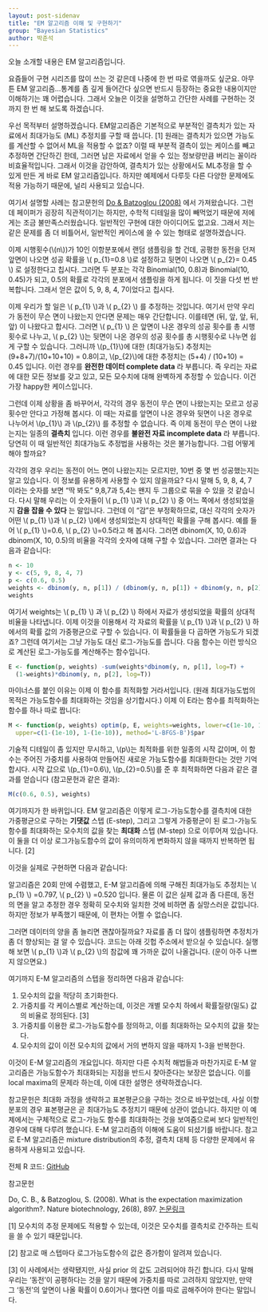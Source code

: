```yaml
---
layout: post-sidenav
title: "EM 알고리즘 이해 및 구현하기"
group: "Bayesian Statistics"
author: 박준석
---
```


오늘 소개할 내용은 EM 알고리즘입니다.

요즘들어 구현 시리즈를 많이 쓰는 것 같은데 나중에 한 번 따로 엮을까도 싶군요. 아무튼 EM 알고리즘…통계를 좀 깊게 들어간다 싶으면 반드시 등장하는 중요한 내용이지만 이해하기는 꽤 어렵습니다. 그래서 오늘은 이것을 설명하고 간단한 사례를 구현하는 것까지 한 번 해 보도록 하겠습니다.

우선 목적부터 설명하겠습니다. EM알고리즘은 기본적으로 부분적인 결측치가 있는 자료에서 최대가능도 (ML) 추정치를 구할 때 씁니다. [1] 원래는 결측치가 있으면 가능도를 계산할 수 없어서 ML을 적용할 수 없죠? 이럴 때 부분적 결측이 있는 케이스를 빼고 추정하면 간단하긴 한데, 그러면 남은 자료에서 얻을 수 있는 정보량만큼 버리는 꼴이라 비효율적입니다. 그래서 이것을 감안하여, 결측치가 있는 상황에서도 ML추정을 할 수 있게 만든 게 바로 EM 알고리즘입니다. 하지만 예제에서 다루듯 다른 다양한 문제에도 적용 가능하기 때문에, 널리 사용되고 있습니다.

여기서 설명할 사례는 참고문헌의 [Do & Batzoglou (2008)](https://www.nature.com/articles/nbt1406) 에서 가져왔습니다. 그런데 페이퍼가 굉장히 직관적이기는 하지만, 수학적 디테일을 많이 빼먹었기 때문에 저에게는 조금 불만족스러웠습니다. 일반적인 구현에 대한 아이디어도 없고요. 그래서 저는 같은 문제를 좀 더 비틀어서, 일반적인 케이스에 쓸 수 있는 형태로 설명하겠습니다.

이제 시행횟수(\\(n\\))가 10인 이항분포에서 랜덤 샘플링을 할 건데, 공평한 동전을 던져 앞면이 나오면 성공 확률을 \\( p_{1}=0.8 \\)로 설정하고 뒷면이 나오면 \\( p_{2}= 0.45 \\) 로 설정한다고 칩시다. 그러면 두 분포는 각각 Binomial(10, 0.8)과 Binomial(10, 0.45)가 되고, 0.5의 확률로 각각의 분포에서 샘플링을 하게 됩니다. 이 짓을 다섯 번 반복합니다. 그래서 얻은 값이 5, 9, 8, 4, 7이었다고 칩시다.

이제 우리가 할 일은 \\( p_{1} \\)과 \\( p_{2} \\) 를 추정하는 것입니다. 여기서 만약 우리가 동전이 무슨 면이 나왔는지 안다면 문제는 매우 간단합니다. 이를테면 (뒤, 앞, 앞, 뒤, 앞) 이 나왔다고 합시다. 그러면 \\( p_{1} \\) 은 앞면이 나온 경우의 성공 횟수를 총 시행횟수로 나누고, \\( p_{2} \\)는 뒷면이 나온 경우의 성공 횟수를 총 시행횟수로 나누면 쉽게 구할 수 있습니다. 그러니까 \\(p_{1}\\)에 대한 (최대가능도) 추정치는 (9+8+7)/(10+10+10) = 0.8이고, \\(p_{2}\\)에 대한 추정치는 (5+4) / (10+10) = 0.45 입니다. 이런 경우를 **완전한 데이터 complete data** 라 부릅니다. 즉 우리는 자료에 대한 모든 정보를 갖고 있고, 모든 모수치에 대해 완벽하게 추정할 수 있습니다. 이건 가장 happy한 케이스입니다.

그런데 이제 상황을 좀 바꾸어서, 각각의 경우 동전이 무슨 면이 나왔는지는 모르고 성공 횟수만 안다고 가정해 봅시다. 이 때는 자료를 앞면이 나온 경우와 뒷면이 나온 경우로 나누어서 \\(p_{1}\\) 과 \\(p_{2}\\) 를 추정할 수 없습니다. 즉 이제 동전이 무슨 면이 나왔는지는 일종의 **결측치** 입니다. 이런 경우를 **불완전 자료 incomplete data** 라 부릅니다. 당연히 이 때 일반적인 최대가능도 추정법을 사용하는 것은 불가능합니다. 그럼 어떻게 해야 할까요?

각각의 경우 우리는 동전이 어느 면이 나왔는지는 모르지만, 10번 중 몇 번 성공했는지는 알고 있습니다. 이 정보를 유용하게 사용할 수 있지 않을까요? 다시 말해 5, 9, 8, 4, 7 이라는 숫자를 보면 “딱 봐도” 9,8,7과 5,4는 왠지 두 그룹으로 묶을 수 있을 것 같습니다. 다시 말해 우리는 이 숫자들이 \\( p_{1} \\)과 \\( p_{2} \\) 중 어느 쪽에서 생성되었을지 **감을 잡을 수 있다** 는 말입니다. 그런데 이 “감”은 부정확하므로, 대신 각각의 숫자가 어떤 \\( p_{1} \\)과 \\( p_{2} \\)에서 생성되었는지 상대적인 확률을 구해 봅시다. 예를 들어 \\( p_{1} \\)=0.6, \\( p_{2} \\)=0.5라고 해 봅시다. 그러면 dbinom(X, 10, 0.6)과 dbinom(X, 10, 0.5)의 비율을 각각의 숫자에 대해 구할 수 있습니다. 그러면 결과는 다음과 같습니다:

```r
n <- 10
y <- c(5, 9, 8, 4, 7)
p <- c(0.6, 0.5)
weights <- dbinom(y, n, p[1]) / (dbinom(y, n, p[1]) + dbinom(y, n, p[2]))
weights
```

여기서 weights는 \\( p_{1} \\) 과 \\( p_{2} \\)  하에서 자료가 생성되었을 확률의 상대적 비율을 나타냅니다. 이제 이것을 이용해서 각 자료의 확률을 \\( p_{1} \\)과 \\( p_{2} \\) 하에서의 확률 값의 가중평균으로 구할 수 있습니다. 이 확률들을 다 곱하면 가능도가 되겠죠? 그런데 여기서는 그냥 가능도 대신 로그-가능도를 씁니다. 다음 함수는 이런 방식으로 계산된 로그-가능도를 계산해주는 함수입니다.

```r
E <- function(p, weights) -sum(weights*dbinom(y, n, p[1], log=T) +
  (1-weights)*dbinom(y, n, p[2], log=T))
```

마이너스를 붙인 이유는 이제 이 함수를 최적화할 거라서입니다. (원래 최대가능도법의 목적은 가능도함수를 최대화하는 것임을 상기합시다.) 이제 이 E라는 함수를 최적화하는 함수를 하나 따로 짭니다:

```r
M <- function(p, weights) optim(p, E, weights=weights, lower=c(1e-10, 1e-10),
  upper=c(1-(1e-10), 1-(1e-10)), method='L-BFGS-B')$par
```

기술적 디테일이 좀 있지만 무시하고, \\(p\\)는 최적화를 위한 일종의 시작 값이며, 이 함수는 주어진 가중치를 사용하여 만들어진 새로운 가능도함수를 최대화한다는 것만 기억합시다. 시작 값으로 \\(p_{1}=0.6\\),  \\(p_{2}=0.5\\)를 준 후 최적화하면 다음과 같은 결과를 얻습니다 (참고문헌과 같은 결과):

```r
M(c(0.6, 0.5), weights)
```

여기까지가 한 바퀴입니다. EM 알고리즘은 이렇게 로그-가능도함수를 결측치에 대한 가중평균으로 구하는 **기댓값** 스텝 (E-step), 그리고 그렇게 가중평균이 된 로그-가능도함수를 최대화하는 모수치의 값을 찾는 **최대화** 스텝 (M-step) 으로 이루어져 있습니다. 이 둘을 더 이상 로그가능도함수의 값이 유의미하게 변화하지 않을 때까지 반복하면 됩니다. [2]

이것을 실제로 구현하면 다음과 같습니다:

<script src="https://gist.github.com/sungbinlim/2bf9c3e3dae2d08fe56dc6b9f404ec32.js"></script>

알고리즘은 20회 만에 수렴했고, E-M 알고리즘에 의해 구해진 최대가능도 추정치는 \\( p_{1} \\) =0.797, \\( p_{2} \\) =0.520 입니다. 물론 이 값은 실제 값과 좀 다른데, 동전의 면을 알고 추정한 경우 정확히 모수치와 일치한 것에 비하면 좀 실망스러운 값입니다. 하지만 정보가 부족했기 때문에, 이 편차는 어쩔 수 없습니다.

그러면 데이터의 양을 좀 늘리면 괜찮아질까요? 자료를 좀 더 많이 샘플링하면 추정치가 좀 더 향상되는 걸 알 수 있습니다. 코드는 아래 깃헙 주소에서 받으실 수 있습니다. 실행해 보면 \\( p_{1} \\)과 \\( p_{2} \\)의 참값에 꽤 가까운 값이 나올겁니다. (운이 아주 나쁘지 않으면요.)

여기까지 E-M 알고리즘의 스텝을 정리하면 다음과 같습니다:

1. 모수치의 값을 적당히 초기화한다.
2. 가중치를 각 케이스별로 계산하는데, 이것은 개별 모수치 하에서 확률질량(밀도) 값의 비율로 정의된다. [3]
3. 가중치를 이용한 로그-가능도함수를 정의하고, 이를 최대화하는 모수치의 값을 찾는다.
4. 모수치의 값이 이전 모수치의 값에서 거의 변하지 않을 때까지 1-3을 반복한다.

이것이 E-M 알고리즘의 개요입니다. 하지만 다른 수치적 해법들과 마찬가지로 E-M 알고리즘은 가능도함수가 최대화되는 지점을 반드시 찾아준다는 보장은 없습니다. 이를 local maxima의 문제라 하는데, 이에 대한 설명은 생략하겠습니다.

참고문헌은 최대화 과정을 생략하고 표본평균으을 구하는 것으로 바꾸었는데, 사실 이항분포의 경우 표본평균은 곧 최대가능도 추정치기 때문에 상관이 없습니다. 하지만 이 예제에서는 구체적으로 로그-가능도 함수를 최대화하는 것을 보여줌으로써 보다 일반적인 경우에 대해 다루려 했습니다. E-M 알고리즘의 이해에 도움이 되셨기를 바랍니다. 참고로 E-M 알고리즘은 mixture distribution의 추정, 결측치 대체 등 다양한 문제에서 유용하게 사용되고 있습니다.

전체 R 코드: [GitHub](https://github.com/JoonsukPark/examples/blob/master/EM_binomial.R)

참고문헌

Do, C. B., & Batzoglou, S. (2008). What is the expectation maximization algorithm?. Nature biotechnology, 26(8), 897. [논문링크](https://www.nature.com/articles/nbt1406)

[1] 모수치의 추정 문제에도 적용할 수 있는데, 이것은 모수치를 결측치로 간주하는 트릭을 쓸 수 있기 때문입니다.

[2] 참고로 매 스텝마다 로그가능도함수의 값은 증가함이 알려져 있습니다.

[3] 이 사례에서는 생략됐지만, 사실 prior 의 값도 고려되어야 하긴 합니다. 다시 말해 우리는 ‘동전’이 공평하다는 것을 알기 때문에 가중치를 따로 고려하지 않았지만, 만약 그 ‘동전’의 앞면이 나올 확률이 0.6이거나 했다면 이를 따로 곱해주어야 한다는 말입니다.
